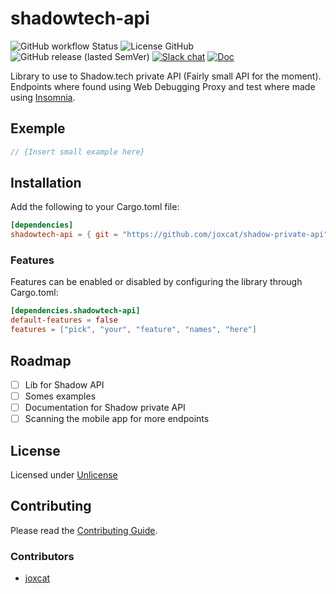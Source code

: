 # shadowtech-api
![GitHub workflow Status](https://img.shields.io/github/workflow/status/joxcat/shadow-private-api/master?style=flat-square)
![License GitHub](https://img.shields.io/github/license/joxcat/shadow-private-api?style=flat-square)
![GitHub release (lasted SemVer)](https://img.shields.io/github/release/joxcat/shadow-private-api?sort=semver&style=flat-square)
[![Slack chat](https://img.shields.io/badge/chat-on%20slack-brightgreen?style=flat-square)](https://{Project.slack_url})
[![Doc](https://img.shields.io/badge/documentation-rustdoc-purple?style=flat-square)](https://joxcat.github.io/shadow-private-api/shadowtech_api)

Library to use to Shadow.tech private API (Fairly small API for the moment). Endpoints where found using Web Debugging Proxy and test where made using [Insomnia](https://github.com/Kong/insomnia).

<!--
| OS      | Build Status |
| ------- | ------------ |
| Linux   |              |
| Windows |              |
| OSX     |              |
-->

## Exemple
```rust
// {Insert small example here}
```
<!--
For fuller examples, take a look at [`examples/some_example.rs`](examples/some_example.rs).
-->
## Installation
Add the following to your Cargo.toml file:

```toml
[dependencies]
shadowtech-api = { git = "https://github.com/joxcat/shadow-private-api" }
```

### Features
Features can be enabled or disabled by configuring the library through Cargo.toml:

```toml
[dependencies.shadowtech-api]
default-features = false
features = ["pick", "your", "feature", "names", "here"]
```
<!--
The default features are: {Features list}.

The following is a full list of features:
- **feature:** description

### Dependencies
{External dependencies if needed}
-->
## Roadmap
- [ ] Lib for Shadow API
- [ ] Somes examples
- [ ] Documentation for Shadow private API
- [ ] Scanning the mobile app for more endpoints

<!--
## FAQ
{Insert common errors and response to questions}
-->
## License
Licensed under [Unlicense](LICENSE)

## Contributing
Please read the [Contributing Guide](.github/CONTRIBUTING.md).

### Contributors
- [joxcat](https://github.com/joxcat)
<!--
## Related Projects
- {Some related project}

## Alternatives
{Insert alternatives if it exist somes}
-->
